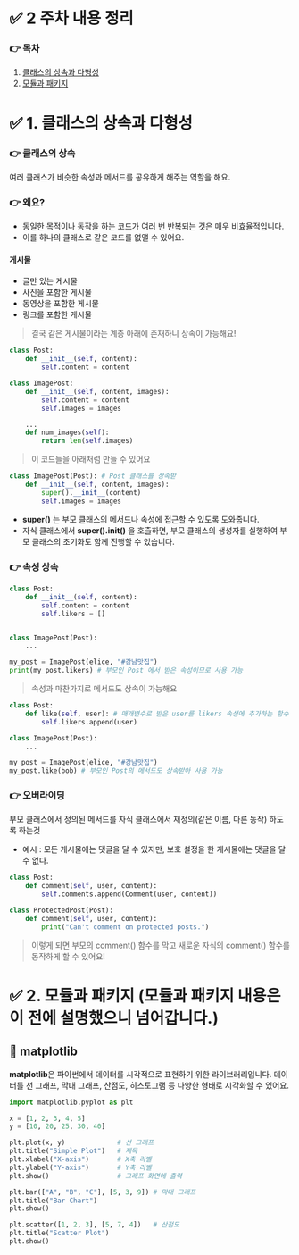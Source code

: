 # ✅ 2 주차 내용 정리

### 👉 목차
1. [클래스의 상속과 다형성](#1-클래스의-상속과-다형성)
2. [모듈과 패키지](#2-모듈과-패키지-모듈과-패키지-내용은-이-전에-설명했으니-넘어갑니다)


# ✅ 1. 클래스의 상속과 다형성

### 👉 클래스의 상속
여러 클래스가 비슷한 속성과 메서드를 공유하게 해주는 역할을 해요.

### 👉 왜요?
- 동일한 목적이나 동작을 하는 코드가 여러 번 반복되는 것은 매우 비효율적입니다.
- 이를 하나의 클래스로 같은 코드를 없앨 수 있어요.


#### 게시물
- 글만 있는 게시물
- 사진을 포함한 게시물
- 동영상을 포함한 게시물
- 링크를 포함한 게시물

> 결국 같은 게시물이라는 계층 아래에 존재하니 상속이 가능해요!


```python
class Post:
    def __init__(self, content):
        self.content = content
```

```python
class ImagePost:
    def __init__(self, content, images):
        self.content = content
        self.images = images

    ...
    def num_images(self):
        return len(self.images)
```

> 이 코드들을 아래처럼 만들 수 있어요

```python
class ImagePost(Post): # Post 클래스를 상속받
    def __init__(self, content, images):
        super().__init__(content)
        self.images = images
```
- **super()** 는 부모 클래스의 메서드나 속성에 접근할 수 있도록 도와줍니다.
- 자식 클래스에서 **super().__init__()** 을 호출하면, 부모 클래스의 생성자를 실행하여 부모 클래스의 초기화도 함께 진행할 수 있습니다.


### 👉 속성 상속
```python
class Post:
    def __init__(self, content):
        self.content = content
        self.likers = []


class ImagePost(Post):
    ...

my_post = ImagePost(elice, "#강남맛집")
print(my_post.likers) # 부모인 Post 에서 받은 속성이므로 사용 가능
```

> 속성과 마찬가지로 메서드도 상속이 가능해요

```python
class Post:
    def like(self, user): # 매개변수로 받은 user를 likers 속성에 추가하는 함수
        self.likers.append(user)

class ImagePost(Post):
    ...

my_post = ImagePost(elice, "#강남맛집")
my_post.like(bob) # 부모인 Post의 메서드도 상속받아 사용 가능
```

### 👉 오버라이딩
부모 클래스에서 정의된 메서드를 자식 클래스에서 재정의(같은 이름, 다른 동작) 하도록 하는것


- 예시 : 모든 게시물에는 댓글을 달 수 있지만, 보호 설정을 한 게시물에는 댓글을 달 수 없다.


```python
class Post:
    def comment(self, user, content):
        self.comments.append(Comment(user, content))

class ProtectedPost(Post):
    def comment(self, user, content):
        print("Can't comment on protected posts.")
```

> 이렇게 되면 부모의 comment() 함수를 막고 새로운 자식의 comment() 함수를 동작하게 할 수 있어요!


# ✅ 2. 모듈과 패키지 (모듈과 패키지 내용은 이 전에 설명했으니 넘어갑니다.)

## 📌 matplotlib
**matplotlib**은 파이썬에서 데이터를 시각적으로 표현하기 위한 라이브러리입니다.
데이터를 선 그래프, 막대 그래프, 산점도, 히스토그램 등 다양한 형태로 시각화할 수 있어요.

```python
import matplotlib.pyplot as plt

x = [1, 2, 3, 4, 5]
y = [10, 20, 25, 30, 40]

plt.plot(x, y)             # 선 그래프
plt.title("Simple Plot")   # 제목
plt.xlabel("X-axis")       # X축 라벨
plt.ylabel("Y-axis")       # Y축 라벨
plt.show()                 # 그래프 화면에 출력

plt.bar(["A", "B", "C"], [5, 3, 9]) # 막대 그래프
plt.title("Bar Chart")
plt.show()

plt.scatter([1, 2, 3], [5, 7, 4])   # 산점도
plt.title("Scatter Plot")
plt.show()
```
